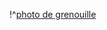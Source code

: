   !^[photo de grenouille](https://www.google.com/imgres?imgurl=https%3A%2F%2Fcontenthub-static.grammarly.com%2Fblog%2Fwp-content%2Fuploads%2F2016%2F08%2Fblog839.jpg&imgrefurl=https%3A%2F%2Fwww.grammarly.com%2Fblog%2Fphotoshoot%2F&tbnid=08C0VDOv-p-vpM&vet=12ahUKEwjOm4OJ8f7zAhUuqnIEHb3oBsQQMyguegUIARCpAg..i&docid=anPUFZU9xdfvjM&w=1520&h=800&itg=1&q=photo&hl=fr&ved=2ahUKEwjOm4OJ8f7zAhUuqnIEHb3oBsQQMyguegUIARCpAg)
  
